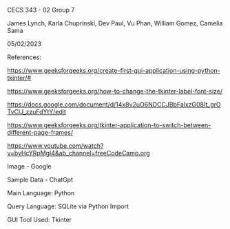 CECS 343 - 02
Group 7 

James Lynch, Karla Chuprinski, Dev Paul, Vu Phan, William Gomez, Camelia Sama

05/02/2023

References:

https://www.geeksforgeeks.org/create-first-gui-application-using-python-tkinter/#

https://www.geeksforgeeks.org/how-to-change-the-tkinter-label-font-size/

https://docs.google.com/document/d/14x8v2uO6NDCCJBbFalxzG08It_grOTvClJ_zzuFdYtY/edit

https://www.geeksforgeeks.org/tkinter-application-to-switch-between-different-page-frames/

https://www.youtube.com/watch?v=byHcYRpMgI4&ab_channel=freeCodeCamp.org

Image - Google

Sample Data - ChatGpt

Main Language: Python

Query Language: SQLite via Python Import

GUI Tool Used: Tkinter

